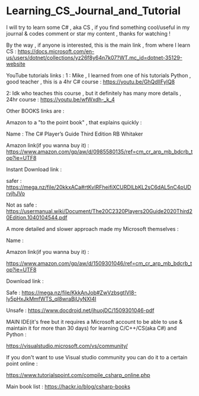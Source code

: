 # Learning_CS_Journal_and_Tutorial
I will try to learn some C# , aka CS , if you find something cool/useful in my journal &amp; codes comment or star my  content , thanks for watching !

By the way , if anyone is interested, this is the main link , from where I learn CS :
https://docs.microsoft.com/en-us/users/dotnet/collections/yz26f8y64n7k07?WT.mc_id=dotnet-35129-website

YouTube tutorials links :
1 : Mike , I learned from one of his tutorials Python , good teacher , this is a 4hr C# course :
https://youtu.be/GhQdlIFylQ8


2: Idk who teaches this course , but it definitely has many more details , 24hr course :
https://youtu.be/wfWxdh-_k_4



Other BOOKS links are :

Amazon to a "to the point book" , that explains quickly : 

Name : The C# Player’s Guide Third Edition
RB Whitaker

Amazon link(if you wanna buy it) :
https://www.amazon.com/gp/aw/d/0985580135/ref=cm_cr_arp_mb_bdcrb_top?ie=UTF8

Instant Download link :

safer :
https://mega.nz/file/20kkxACa#rtKvIRFheifiXCURDlLbKL2sC6dAL5nC4pUDrvjhJVo

Not as safe :
https://usermanual.wiki/Document/The20C2320Players20Guide2020Third20Edition.1040104544.pdf






A more detailed and slower approach made my Microsoft themselves :

Name : 

Amazon link(if you wanna buy it) :

https://www.amazon.com/gp/aw/d/1509301046/ref=cm_cr_arp_mb_bdcrb_top?ie=UTF8

Download link :

Safe :
https://mega.nz/file/KkkAnJob#ZwVzbsgtIVI8-ly5pHxJkMmfWTS_ql8wraBjUyNXI4I

Unsafe :
https://www.docdroid.net/jhuojDC/1509301046-pdf




MAIN IDE(it's free but it requires a Microsoft account to be able to use & maintain it for more than 30 days) for learning C/C++/CS(aka C#) and Python :

https://visualstudio.microsoft.com/vs/community/




If you don't want to use Visual studio community you can do it to a certain point online : 

https://www.tutorialspoint.com/compile_csharp_online.php




Main book list : https://hackr.io/blog/csharp-books



